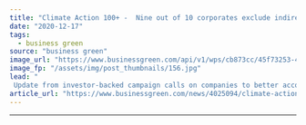 ```yaml
---
title: "Climate Action 100+ -  Nine out of 10 corporates exclude indirect emissions from climate goals"
date: "2020-12-17"
tags: 
  - business green
source: "business green"
image_url: "https://www.businessgreen.com/api/v1/wps/cb873cc/45f73253-4753-4907-9505-75de55f82571/10/power-station-eggborough-185x114.jpg"
image_fp: "/assets/img/post_thumbnails/156.jpg"
lead: "
 Update from investor-backed campaign calls on companies to better account for their indirect emissions in corporate climate goals ..."
article_url: "https://www.businessgreen.com/news/4025094/climate-action-100-corporates-exclude-indirect-emissions-climate-goals"
---
```


---

